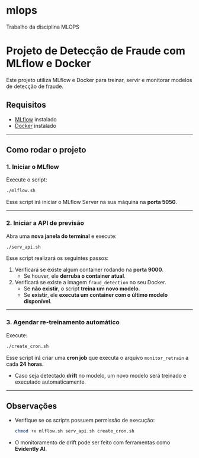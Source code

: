 # mlops
Trabalho da disciplina MLOPS

# Projeto de Detecção de Fraude com MLflow e Docker

Este projeto utiliza MLflow e Docker para treinar, servir e monitorar modelos de detecção de fraude.

## Requisitos

- [MLflow](https://mlflow.org/) instalado
- [Docker](https://www.docker.com/) instalado

---

## Como rodar o projeto

### 1. Iniciar o MLflow

Execute o script:

```bash
./mlflow.sh
```

Esse script irá iniciar o MLflow Server na sua máquina na **porta 5050**.

---

### 2. Iniciar a API de previsão

Abra uma **nova janela do terminal** e execute:

```bash
./serv_api.sh
```

Esse script realizará os seguintes passos:

1. Verificará se existe algum container rodando na **porta 9000**.
   - Se houver, ele **derruba o container atual**.
2. Verificará se existe a imagem `fraud_detection` no seu Docker.
   - Se **não existir**, o script **treina um novo modelo**.
   - Se **existir**, ele **executa um container com o último modelo disponível**.

---

### 3. Agendar re-treinamento automático

Execute:

```bash
./create_cron.sh
```

Esse script irá criar uma **cron job** que executa o arquivo `monitor_retrain` a cada **24 horas**.

- Caso seja detectado **drift** no modelo, um novo modelo será treinado e executado automaticamente.

---

## Observações

- Verifique se os scripts possuem permissão de execução:
  ```bash
  chmod +x mlflow.sh serv_api.sh create_cron.sh
  ```

- O monitoramento de drift pode ser feito com ferramentas como **Evidently AI**.
